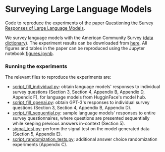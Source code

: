 # Surveying Large Language Models

Code to reproduce the experiments of the paper [Questioning the Survey Responses of Large Language Models](https://arxiv.org/abs/2306.07951).

We survey language models with the American Community Survey
([data dictionary](forms/acs2019_data_dict.txt)). The experiment results can be downloaded from 
[here](https://keeper.mpdl.mpg.de/d/b8090e1c552d45cebb68/). All figures and tables in the paper can be reproduced using the 
Jupyter notebook [figures.ipynb](figures.ipynb).

### Running the experiments

The relevant files to reproduce the experiments are:

 * [script_fill_individual.py](experiments/script_fill_individual.py): obtain language models' responses to individual survey
questions (Section 3, Section 4, Appendix B, Appendix D, Appendix F), for language models from HugginFace's model hub.
 * [script_fill_openai.py](experiments/script_fill_openai.py): obtain GPT-3's responses to individual survey questions (Section 
3, Section 4, Appendix B, Appendix D).
 * [script_fill_sequential.py](experiments/script_fill_sequential.py): sample language models' responses to entire survey 
questionnaires, where questions are presented sequentially while keeping previous answers in-context (Section 5).
 * [signal_test.py](experiments/signal_test.py): perform the signal test on the model generated data (Section 5, Appendix E).
 * [script_randomization_tests.py](experiments/script_randomization_tests.py): additional answer choice
randomization experiments (Appendix C).
